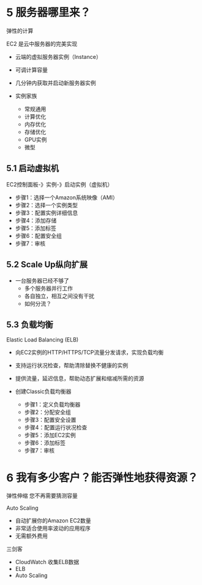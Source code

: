 
# 5 服务器哪里来？

弹性的计算

EC2 是云中服务器的完美实现
- 云端的虚拟服务器实例（Instance）
- 可调计算容量
- 几分钟内获取并启动新服务器实例

- 实例家族
  - 常规通用
  - 计算优化
  - 内存优化
  - 存储优化
  - GPU实例
  - 微型

## 5.1 启动虚拟机
EC2控制面板-》实例-》启动实例（虚拟机）
- 步骤1：选择一个Amazon系统映像（AMI）
- 步骤2：选择一个实例类型
- 步骤3：配置实例详细信息
- 步骤4：添加存储
- 步骤5：添加标签
- 步骤6：配置安全组
- 步骤7：审核


## 5.2 Scale Up纵向扩展

- 一台服务器已经不够了
  - 多个服务器并行工作
  - 各自独立，相互之间没有干扰
  - 如何分流？


## 5.3 负载均衡
Elastic Load Balancing (ELB)
- 向EC2实例的HTTP/HTTPS/TCP流量分发请求，实现负载均衡
- 支持运行状况检查，帮助清除替换不健康的实例
- 提供流量，延迟信息，帮助动态扩展和缩减所需的资源


- 创建Classic负载均衡器
  - 步骤1：定义负载均衡器
  - 步骤2：分配安全组
  - 步骤3：配置安全设置
  - 步骤4：配置运行状况检查
  - 步骤5：添加EC2实例
  - 步骤6：添加标签
  - 步骤7：审核

# 6 我有多少客户？能否弹性地获得资源？

弹性伸缩
您不再需要猜测容量

Auto Scaling
- 自动扩展你的Amazon EC2数量
- 非常适合使用率波动的应用程序
- 无需额外费用

三剑客
- CloudWatch 收集ELB数据
- ELB
- Auto Scaling









